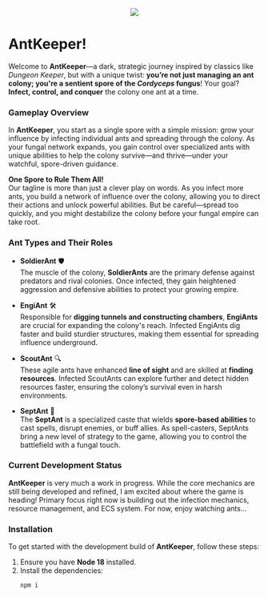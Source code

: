 <p align="center">
<img src="https://i.ibb.co/jVDpQ0g/ant-keeper.jpg"/>
</p>

# AntKeeper!

Welcome to **AntKeeper**—a dark, strategic journey inspired by classics like *Dungeon Keeper*, but with a unique twist: **you’re not just managing an ant colony; you're a sentient spore of the *Cordyceps* fungus**! Your goal? **Infect, control, and conquer** the colony one ant at a time.

### Gameplay Overview
In **AntKeeper**, you start as a single spore with a simple mission: grow your influence by infecting individual ants and spreading through the colony. As your fungal network expands, you gain control over specialized ants with unique abilities to help the colony survive—and thrive—under your watchful, spore-driven guidance.

**One Spore to Rule Them All!**  
Our tagline is more than just a clever play on words. As you infect more ants, you build a network of influence over the colony, allowing you to direct their actions and unlock powerful abilities. But be careful—spread too quickly, and you might destabilize the colony before your fungal empire can take root.

### Ant Types and Their Roles

- **SoldierAnt** 🛡️  
  The muscle of the colony, **SoldierAnts** are the primary defense against predators and rival colonies. Once infected, they gain heightened aggression and defensive abilities to protect your growing empire.

- **EngiAnt** 🛠️  
  Responsible for **digging tunnels and constructing chambers**, **EngiAnts** are crucial for expanding the colony's reach. Infected EngiAnts dig faster and build sturdier structures, making them essential for spreading influence underground.

- **ScoutAnt** 🔍  
  These agile ants have enhanced **line of sight** and are skilled at **finding resources**. Infected ScoutAnts can explore further and detect hidden resources faster, ensuring the colony’s survival even in harsh environments.

- **SeptAnt** 🔮  
  The **SeptAnt** is a specialized caste that wields **spore-based abilities** to cast spells, disrupt enemies, or buff allies. As spell-casters, SeptAnts bring a new level of strategy to the game, allowing you to control the battlefield with a fungal touch.

### Current Development Status


**AntKeeper** is very much a work in progress. While the core mechanics are still being developed and refined, I am excited about where the game is heading! Primary focus right now is building out the infection mechanics, resource management, and ECS system. For now, enjoy watching ants...

### Installation

To get started with the development build of **AntKeeper**, follow these steps:

1. Ensure you have **Node 18** installed.
2. Install the dependencies:
   ```bash
   npm i
